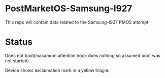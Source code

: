 # PostMarketOS-Samsung-I927
This repo will contain data related to the Samsung-I927 PMOS attempt

# Status
Does not boot(maxamum attention hook does nothing so assumed boot was not started)

Device shows exclaimation mark in a yellow triagle.
